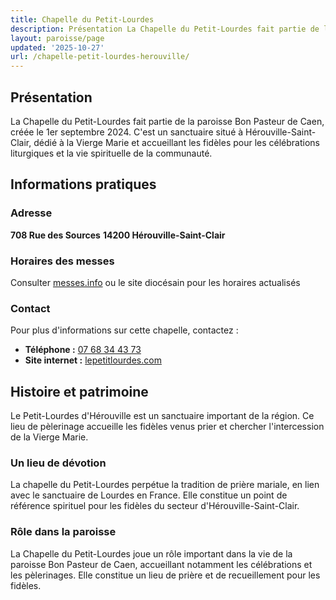 ```yaml
---
title: Chapelle du Petit-Lourdes
description: Présentation La Chapelle du Petit-Lourdes fait partie de la paroisse Bon Pasteur de Caen, créée le 1er septembre 2024. C'est un sanctuaire dédié à la Vierge Marie...
layout: paroisse/page
updated: '2025-10-27'
url: /chapelle-petit-lourdes-herouville/
---
```


## Présentation

La Chapelle du Petit-Lourdes fait partie de la paroisse Bon Pasteur de Caen, créée le 1er septembre 2024. C'est un sanctuaire situé à Hérouville-Saint-Clair, dédié à la Vierge Marie et accueillant les fidèles pour les célébrations liturgiques et la vie spirituelle de la communauté.

## Informations pratiques

### Adresse

**708 Rue des Sources**
**14200 Hérouville-Saint-Clair**

### Horaires des messes

Consulter [messes.info](https://messes.info) ou le site diocésain pour les horaires actualisés

### Contact

Pour plus d'informations sur cette chapelle, contactez :

* **Téléphone :** [07 68 34 43 73](tel:+33768344373)
* **Site internet :** [lepetitlourdes.com](https://lepetitlourdes.com)

## Histoire et patrimoine

Le Petit-Lourdes d'Hérouville est un sanctuaire important de la région. Ce lieu de pèlerinage accueille les fidèles venus prier et chercher l'intercession de la Vierge Marie.

### Un lieu de dévotion

La chapelle du Petit-Lourdes perpétue la tradition de prière mariale, en lien avec le sanctuaire de Lourdes en France. Elle constitue un point de référence spirituel pour les fidèles du secteur d'Hérouville-Saint-Clair.

### Rôle dans la paroisse

La Chapelle du Petit-Lourdes joue un rôle important dans la vie de la paroisse Bon Pasteur de Caen, accueillant notamment les célébrations et les pèlerinages. Elle constitue un lieu de prière et de recueillement pour les fidèles.

